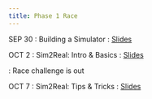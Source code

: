 ```yaml
---
title: Phase 1 Race 
---
```



SEP 30
: Building a Simulator
  : [Slides](/physical_intelligence_fl25/assets/pdfs/)

OCT 2
: Sim2Real: Intro & Basics
  : [Slides](/physical_intelligence_fl25/assets/pdfs/)

: Race challenge is out

OCT 7
: Sim2Real: Tips & Tricks
  : [Slides](/physical_intelligence_fl25/assets/pdfs/)


